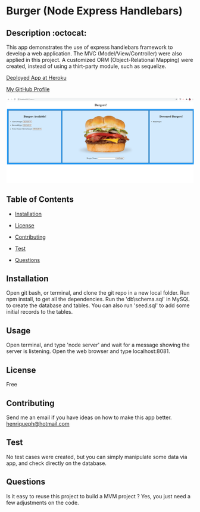 # Burger (Node Express Handlebars)

## Description :octocat:

This app demonstrates the use of express handlebars framework to develop a web application. The MVC (Model/View/Controller) were also applied in this project. 
A customized ORM (Object-Relational Mapping) were created, instead of using a thirt-party module, such as sequelize.

[Deployed App at Heroku](https://burger-correaph.herokuapp.com/)

[My GitHub Profile](https://github.com/correaph)

![image](screenshot.png)

## Table of Contents

* [Installation](#installation)

* [License](#license)

* [Contributing](#contributing)

* [Test](#test)

* [Questions](#questions)

## Installation

Open git bash, or terminal, and clone the git repo in a new local folder. Run npm install, to get all the dependencies. 
Run the 'db\schema.sql' in MySQL to create the database and tables. You can also run 'seed.sql' to add some initial records to the tables.

## Usage

Open terminal, and type 'node server' and wait for a message showing the server is listening. Open the web browser and type localhost:8081.

## License

Free

## Contributing

Send me an email if you have ideas on how to make this app better. 
<henriqueph@hotmail.com>

## Test

No test cases were created, but you can simply manipulate some data via app, and check directly on the database.

## Questions

Is it easy to reuse this project to build a MVM project ? Yes, you just need a few adjustments on the code.
